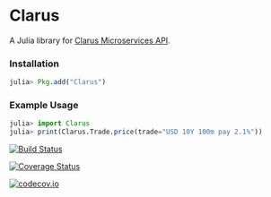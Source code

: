 # Clarus
A Julia library for [Clarus Microservices API](https://www.clarusft.com/products/microservices/).
### Installation
```julia
julia> Pkg.add("Clarus")
```
### Example Usage
```julia
julia> import Clarus
julia> print(Clarus.Trade.price(trade="USD 10Y 100m pay 2.1%"))
```




[![Build Status](https://travis-ci.org/ClarusFinancialTechnology/Clarus.jl.svg?branch=master)](https://travis-ci.org/ClarusFinancialTechnology/Clarus.jl)

[![Coverage Status](https://coveralls.io/repos/ClarusFinancialTechnology/Clarus.jl/badge.svg?branch=master&service=github)](https://coveralls.io/github/ClarusFinancialTechnology/Clarus.jl?branch=master)

[![codecov.io](http://codecov.io/github/ClarusFinancialTechnology/Clarus.jl/coverage.svg?branch=master)](http://codecov.io/github/ClarusFinancialTechnology/Clarus.jl?branch=master)
